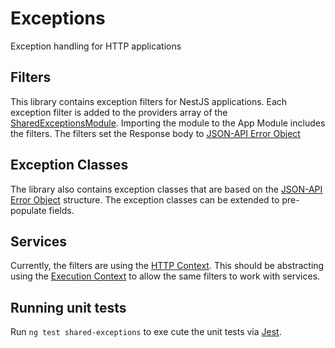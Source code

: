 # Exceptions

Exception handling for HTTP applications

## Filters

This library contains exception filters for NestJS applications. Each exception filter is added to the providers array of the [SharedExceptionsModule](./src/lib/shared-exceptions.module.ts). Importing the module to the App Module includes the filters. The filters set the Response body to [JSON-API Error Object](https://jsonapi.org/format/#error-objects)

## Exception Classes

The library also contains exception classes that are based on the [JSON-API Error Object](https://jsonapi.org/format/#error-objects) structure. The exception classes can be extended to pre-populate fields.

## Services

Currently, the filters are using the [HTTP Context](https://docs.nestjs.com/fundamentals/execution-context#execution-context). This should be abstracting using the [Execution Context](https://docs.nestjs.com/fundamentals/execution-context#current-application-context) to allow the same filters to work with services.

## Running unit tests

Run `ng test shared-exceptions` to exe cute the unit tests via [Jest](https://jestjs.io).
